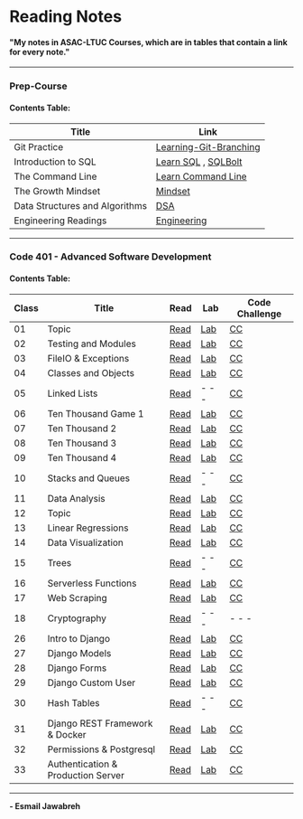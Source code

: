 # Reading Notes
#### "My notes in ASAC-LTUC Courses, which are in tables that contain a link for every note."

---

### Prep-Course
#### Contents Table:

| Title                          | Link                                                                                                    |
| ---                            | ---                                                                                                     |
| Git Practice                   | [Learning-Git-Branching](https://github.com/Esmail-Jawabreh/Learning-Git-Branching#42-juggling-commits) |
| Introduction to SQL            | [Learn SQL](./PrepCourse/Sql.MD) , [SQLBolt](https://github.com/Esmail-Jawabreh/SQL-Bolt)               |
| The Command Line               | [Learn Command Line](./PrepCourse/Terminal.MD)                                                          |
| The Growth Mindset             | [Mindset](./PrepCourse/Mindset.md)                                                                      |
| Data Structures and Algorithms | [DSA](./PrepCourse/DSA.MD)                                                                              |
| Engineering Readings           | [Engineering](./PrepCourse/Engineering.MD)                                                              |

---

### Code 401 - Advanced Software Development
#### Contents Table:

|   Class  | Title                              |     Read                               | Lab                                                                    | Code Challenge                                                                                            | 
|    ---   |  ---                               | ------------------                     | ---                                                                    |    ---                                                                                                    |
|    01    | Topic                              | [Read](./ReadClasses/Read-Class-01.md) | [Lab](https://github.com/Esmail-Jawabreh/snakes-cafe)                  | [CC](https://github.com/Esmail-Jawabreh/data-structures-and-algorithms/tree/main/CC/reverseArray)         |
|    02    | Testing and Modules                | [Read](./ReadClasses/Read-Class-02.md) | [Lab](https://github.com/Esmail-Jawabreh/math-series)                  | [CC](https://github.com/Esmail-Jawabreh/data-structures-and-algorithms/tree/main/CC/arrayInsertShift)     |
|    03    | FileIO & Exceptions                | [Read](./ReadClasses/Read-Class-03.md) | [Lab](https://github.com/Esmail-Jawabreh/madlib-cli)                   | [CC](https://github.com/Esmail-Jawabreh/data-structures-and-algorithms/tree/main/CC/arrayBinarySearch)    |
|    04    | Classes and Objects                | [Read](./ReadClasses/Read-Class-04.md) | [Lab](https://github.com/Esmail-Jawabreh/pythonic-garage-band)         | [CC](https://github.com/Esmail-Jawabreh/data-structures-and-algorithms/tree/main/CC/Mock_Interviews/CC04) |
|    05    | Linked Lists                       | [Read](./ReadClasses/Read-Class-05.md) | - - -                                                                  | [CC](https://github.com/Esmail-Jawabreh/data-structures-and-algorithms/tree/main/CC/linkedLists)          |
|    06    | Ten Thousand Game 1                | [Read](./ReadClasses/Read-Class-06.md) | [Lab](https://github.com/Esmail-Jawabreh/ten-thousand)                 | [CC](https://github.com/Esmail-Jawabreh/data-structures-and-algorithms/tree/main/CC/linkedLists)          |
|    07    | Ten Thousand 2                     | [Read](./ReadClasses/Read-Class-07.md) | [Lab](https://github.com/Esmail-Jawabreh/ten-thousand)                 | [CC](https://github.com/Esmail-Jawabreh/data-structures-and-algorithms/tree/main/CC/linkedLists)          |
|    08    | Ten Thousand 3                     | [Read](./ReadClasses/Read-Class-08.md) | [Lab](https://github.com/Esmail-Jawabreh/ten-thousand)                 | [CC](https://github.com/Esmail-Jawabreh/data-structures-and-algorithms/tree/main/CC/linkedLists)          |
|    09    | Ten Thousand 4                     | [Read](./ReadClasses/Read-Class-09.md) | [Lab](https://github.com/Esmail-Jawabreh/ten-thousand)                 | [CC](https://github.com/Esmail-Jawabreh/data-structures-and-algorithms/tree/main/CC/Mock_Interviews/CC09) |
|    10    | Stacks and Queues                  | [Read](./ReadClasses/Read-Class-10.md) | - - -                                                                  | [CC](https://github.com/Esmail-Jawabreh/data-structures-and-algorithms/tree/main/CC/stack_and_queue)      |
|    11    | Data Analysis                      | [Read](./ReadClasses/Read-Class-11.md) | [Lab](https://github.com/Esmail-Jawabreh/1980-ChessBoard)              | [CC](https://github.com/Esmail-Jawabreh/data-structures-and-algorithms/tree/main/CC/stack_and_queue)      |
|    12    | Topic                              | [Read](./ReadClasses/Read-Class-12.md) | [Lab](https://www.kaggle.com/code/esmailjawabreh/vg-stats)             | [CC](https://github.com/Esmail-Jawabreh/data-structures-and-algorithms/tree/main/CC/stack_and_queue)      |
|    13    | Linear Regressions                 | [Read](./ReadClasses/Read-Class-13.md) | [Lab](https://www.kaggle.com/code/esmailjawabreh/linear-regression)    | [CC](https://github.com/Esmail-Jawabreh/data-structures-and-algorithms/tree/main/CC/stack_and_queue)      |
|    14    | Data Visualization                 | [Read](./ReadClasses/Read-Class-14.md) | [Lab](https://www.kaggle.com/esmailjawabreh/visual-sales)              | [CC](https://github.com/Esmail-Jawabreh/data-structures-and-algorithms/tree/main/CC/Mock_Interviews/CC14) |
|    15    | Trees                              | [Read](./ReadClasses/Read-Class-15.md) | - - -                                                                  | [CC](https://github.com/Esmail-Jawabreh/data-structures-and-algorithms/tree/main/CC/trees)                | 
|    16    | Serverless Functions               | [Read](./ReadClasses/Read-Class-16.md) | [Lab](https://github.com/Esmail-Jawabreh/capital-finder)               | [CC](https://github.com/Esmail-Jawabreh/data-structures-and-algorithms/tree/main/CC/trees)                |
|    17    | Web Scraping                       | [Read](./ReadClasses/Read-Class-17.md) | [Lab](https://github.com/Esmail-Jawabreh/capital-finder)               | [CC](https://github.com/Esmail-Jawabreh/data-structures-and-algorithms/tree/main/CC/trees)                |
|    18    | Cryptography                       | [Read](./ReadClasses/Read-Class-18.md) | - - -                                                                  | - - -                                                                                                     |
|    26    | Intro to Django                    | [Read](./ReadClasses/Read-Class-26.md) | [Lab](https://github.com/Esmail-Jawabreh/django-snacks)                | [CC](https://github.com/Esmail-Jawabreh/django-snacks)                                                    |
|    27    | Django Models                      | [Read](./ReadClasses/Read-Class-27.md) | [Lab](https://github.com/Esmail-Jawabreh/django-models)                | [CC](https://github.com/Esmail-Jawabreh/data-structures-and-algorithms/tree/main/CC/sorting/Merge)        |
|    28    | Django Forms                       | [Read](./ReadClasses/Read-Class-28.md) | [Lab](https://github.com/Esmail-Jawabreh/snacks_crud)                  | [CC](https://github.com/Esmail-Jawabreh/data-structures-and-algorithms/tree/main/CC/sorting/Comparisons)  |
|    29    | Django Custom User                 | [Read](./ReadClasses/Read-Class-29.md) | [Lab](https://github.com/Esmail-Jawabreh/Cars-DjangoCRUD)              | [CC](https://github.com/Esmail-Jawabreh/data-structures-and-algorithms/tree/main/CC/Mock_Interviews/CC29) |
|    30    | Hash Tables                        | [Read](./ReadClasses/Read-Class-30.md) | - - -                                                                  | [CC](https://github.com/Esmail-Jawabreh/data-structures-and-algorithms/tree/main/CC/hashTables)           |
|    31    | Django REST Framework & Docker     | [Read](./ReadClasses/Read-Class-31.md) | [Lab](https://github.com/Esmail-Jawabreh/Cars_Docker)                  | [CC](https://github.com/Esmail-Jawabreh/data-structures-and-algorithms/tree/main/CC/hashTables)           |
|    32    | Permissions & Postgresql           | [Read](./ReadClasses/Read-Class-32.md) | [Lab](https://github.com/Esmail-Jawabreh/drf-api-permissions-postgres) | [CC](https://github.com/Esmail-Jawabreh/data-structures-and-algorithms/tree/main/CC/trees)                |
|    33    | Authentication & Production Server | [Read](./ReadClasses/Read-Class-33.md) | [Lab]()           | [CC]() |

--- 

**- Esmail Jawabreh**